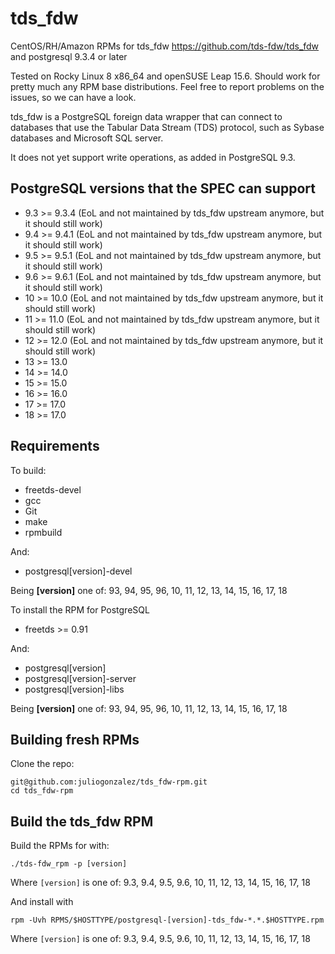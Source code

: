tds_fdw
=======

CentOS/RH/Amazon RPMs for tds_fdw  <https://github.com/tds-fdw/tds_fdw> and postgresql 9.3.4 or later

Tested on Rocky Linux 8 x86_64 and openSUSE Leap 15.6. Should work for pretty much any RPM base distributions. Feel free to report problems on the issues, so we can have a look.

tds_fdw is a PostgreSQL foreign data wrapper that can connect to databases that use the Tabular Data Stream (TDS) protocol, such as Sybase databases and Microsoft SQL server.

It does not yet support write operations, as added in PostgreSQL 9.3.

PostgreSQL versions that the SPEC can support
---------------------------------------------
* 9.3 >= 9.3.4 (EoL and not maintained by tds_fdw upstream anymore, but it should still work)
* 9.4 >= 9.4.1 (EoL and not maintained by tds_fdw upstream anymore, but it should still work)
* 9.5 >= 9.5.1 (EoL and not maintained by tds_fdw upstream anymore, but it should still work)
* 9.6 >= 9.6.1 (EoL and not maintained by tds_fdw upstream anymore, but it should still work)
* 10 >= 10.0 (EoL and not maintained by tds_fdw upstream anymore, but it should still work)
* 11 >= 11.0 (EoL and not maintained by tds_fdw upstream anymore, but it should still work)
* 12 >= 12.0 (EoL and not maintained by tds_fdw upstream anymore, but it should still work)
* 13 >= 13.0
* 14 >= 14.0
* 15 >= 15.0
* 16 >= 16.0
* 17 >= 17.0
* 18 >= 17.0

Requirements
------------

To build: 

* freetds-devel
* gcc
* Git
* make
* rpmbuild

And:

* postgresql[version]-devel

Being **[version]** one of: 93, 94, 95, 96, 10, 11, 12, 13, 14, 15, 16, 17, 18

To install the RPM for PostgreSQL

* freetds >= 0.91

And:
* postgresql[version]
* postgresql[version]-server
* postgresql[version]-libs

Being **[version]** one of: 93, 94, 95, 96, 10, 11, 12, 13, 14, 15, 16, 17, 18

Building fresh RPMs
-------------------

Clone the repo: 

    git@github.com:juliogonzalez/tds_fdw-rpm.git
    cd tds_fdw-rpm


Build the tds_fdw RPM
---------------------

Build the RPMs for with:

    ./tds-fdw_rpm -p [version]

Where `[version]` is one of: 9.3, 9.4, 9.5, 9.6, 10, 11, 12, 13, 14, 15, 16, 17, 18

And install with

    rpm -Uvh RPMS/$HOSTTYPE/postgresql-[version]-tds_fdw-*.*.$HOSTTYPE.rpm

Where `[version]` is one of: 9.3, 9.4, 9.5, 9.6, 10, 11, 12, 13, 14, 15, 16, 17, 18
